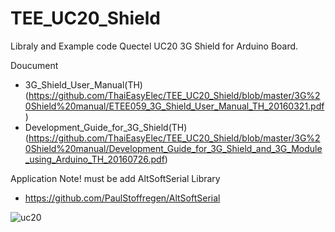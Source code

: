 # TEE_UC20_Shield
Libraly and Example code Quectel UC20 3G Shield for Arduino Board.

Doucument
- 3G_Shield_User_Manual(TH) (https://github.com/ThaiEasyElec/TEE_UC20_Shield/blob/master/3G%20Shield%20manual/ETEE059_3G_Shield_User_Manual_TH_20160321.pdf)
- Development_Guide_for_3G_Shield(TH) (https://github.com/ThaiEasyElec/TEE_UC20_Shield/blob/master/3G%20Shield%20manual/Development_Guide_for_3G_Shield_and_3G_Module_using_Arduino_TH_20160726.pdf)

Application Note!
must be add AltSoftSerial Library
- https://github.com/PaulStoffregen/AltSoftSerial

![uc20](https://user-images.githubusercontent.com/8803501/61520567-b1d61a80-aa38-11e9-8c57-76e7863852f1.PNG)
